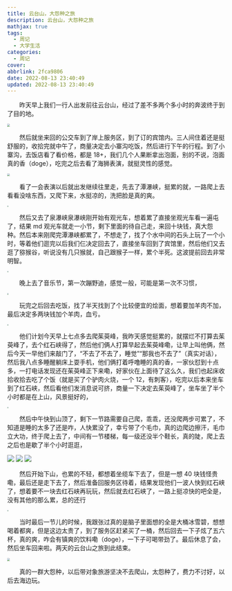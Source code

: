 ```yaml
---
title: 云台山，大怨种之旅
description: 云台山，大怨种之旅
mathjax: true
tags:
  - 周记
  - 大学生活
categories:
  - 周记
cover:
abbrlink: 2fca9806
date: 2022-08-13 23:40:49
updated: 2022-08-13 23:40:49
---
```


&emsp;&emsp;昨天早上我们一行人出发前往云台山，经过了差不多两个多小时的奔波终于到了目的地。

<img src="https://cdn.jsdelivr.net/gh/1405720461/blog_img@main/weekly_report/15.webp" style="zoom:40%;" />

&emsp;&emsp;然后就坐来回的公交车到了岸上服务区，到了订的宾馆内。三人间住着还是挺舒服的，收拾完就中午了，商量决定去小寨沟吃饭，然后进行下午的行程。到了小寨沟，去饭店看了看价格，都是 18+，我们几个人果断拿出泡面，别的不说，泡面真的香（doge），吃完之后去看了海狮表演，就挺灵性的感觉。

<img src="https://cdn.jsdelivr.net/gh/1405720461/blog_img@main/weekly_report/16.webp" style="zoom:40%;" />

&emsp;&emsp;看了一会表演以后就出发继续往里走，先去了潭瀑峡，挺累的就，一路爬上去看看没啥东西，又爬下来，水挺凉的，洗把脸是真的爽。

<img src="https://cdn.jsdelivr.net/gh/1405720461/blog_img@main/weekly_report/17.webp" style="zoom:20%;" />

&emsp;&emsp;然后又去了泉瀑峡泉瀑峡刚开始有观光车，想着累了直接坐观光车看一遍屯了，结果 md 观光车就走一小节，剩下里面的待自己走，来回十块钱，真大怨种。然后本来刚爬完潭瀑峡都累了，不想走了，找了个水中间的石头上玩了一个小时，等着他们逛完以后我们仨决定回去了，直接坐车回到了宾馆里，然后他们又去逛了猕猴谷，听说没有几只猴就，自己跟猴子一样，累个半死。这波提前回去非常明智。

<img src="https://cdn.jsdelivr.net/gh/1405720461/blog_img@main/weekly_report/18.webp" style="zoom:20%;" />

&emsp;&emsp;晚上去了音乐节，第一次蹦野迪，感觉一般，可能是第一次不习惯，

<img src="https://cdn.jsdelivr.net/gh/1405720461/blog_img@main/weekly_report/19.webp" style="zoom:20%;" />

&emsp;&emsp;玩完之后回去吃饭，找了半天找到了个比较便宜的烩面，想着要加羊肉不加，最后决定多两块钱加个羊肉，血亏。

<img src="https://cdn.jsdelivr.net/gh/1405720461/blog_img@main/weekly_report/20.webp" style="zoom:20%;" />

&emsp;&emsp;他们计划今天早上七点多去爬茱萸峰，我昨天感觉挺累的，就摆烂不打算去茱萸峰了，去个红石峡得了，然后他们俩人打算早起去茱萸峰嘞，让早上叫他俩，然后今天一早他们来敲门了，“不去了不去了，睡觉”“那我也不去了”（真实对话），然后我八点多睡醒躺床上耍手机，他们俩打着呼噜睡的真的香，一家伙怼到十点多，一打电话发现还在茱萸峰正下来嘞，好家伙在上面待了这么久，我们也起床收拾收拾去吃了个饭（就是买了个驴肉火烧，一个 12，有刺客），吃完以后本来坐车到了红石峡，然后看他们发消息说可挤，商量一下决定去茱萸峰了，坐车坐了半个小时都是在上山，风景挺好的，

<img src="https://cdn.jsdelivr.net/gh/1405720461/blog_img@main/weekly_report/21.webp" style="zoom:20%;" />

&emsp;&emsp;然后中午快到山顶了，剩下一节路需要自己爬，乖乖，还没爬两步可累了，不知道是睡的太多了还是咋，人快累没了，幸亏带了个毛巾，真的边爬边擦汗，毛巾立大功，终于爬上去了，中间有一节楼梯，每一级还没半个鞋长，真的陡，爬上去之后也是歇了半个小时逛逛，

<div class='blog-img'>
  <img src="https://cdn.jsdelivr.net/gh/1405720461/blog_img@main/weekly_report/22.webp" />
  <img src="https://cdn.jsdelivr.net/gh/1405720461/blog_img@main/weekly_report/23.webp" />
  <img src="https://cdn.jsdelivr.net/gh/1405720461/blog_img@main/weekly_report/24.webp" />
</div>

&emsp;&emsp;然后开始下山，也累的不轻，都想着坐缆车下去了，但是一想 40 块钱怪贵嘞，最后还是走下去了，然后准备回服务区待着，结果发现他们一波人快到红石峡了，想着要不一块去红石峡再玩玩，然后就去红石峡了，一路上挺凉快的吧全是，没有其他的那么累，总的还行

<img src="https://cdn.jsdelivr.net/gh/1405720461/blog_img@main/weekly_report/25.webp" style="zoom:20%;" />

&emsp;&emsp;当时最后一节儿的时候，我跟张过真的是脑子里面想的全是大桶冰雪碧，想想喝着都爽，但是这边太贵了，到了服务区赶紧买了一桶，然后回去一下子炫了五六杯，真的爽，咋会有镇爽的饮料嘞（doge），一下子可喝带劲了。最后休息了会，然后坐车回来啦。两天的云台山之旅到此结束。

<img src="https://cdn.jsdelivr.net/gh/1405720461/blog_img@main/weekly_report/26.webp" style="zoom:40%;" />

&emsp;&emsp;真的一群大怨种，以后带对象旅游坚决不去爬山，太怨种了，费力不讨好，以后去海边玩。
